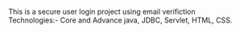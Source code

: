 This is a secure user login project using email verifiction
<br>
Technologies:- Core and Advance java, JDBC, Servlet, HTML, CSS.
